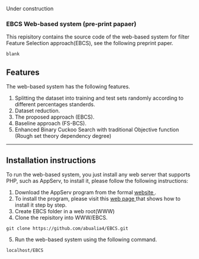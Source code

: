 Under construction
### EBCS Web-based system (pre-print papaer)

This repisitory contains the source code of the web-based system for filter Feature Selection approach(EBCS), see the following preprint paper.
```
blank
```


## Features
The web-based system has the following features.

1. Splitting the dataset into training and test sets randomly according to different percentages standerds.
2. Dataset reduction.
3. The proposed approach (EBCS).
4. Baseline approach (FS-BCS).
5. Enhanced Binary Cuckoo Search with traditional Objective function (Rough set theory dependency degree)

<hr/>

## Installation instructions
To run the web-based system, you just install any web server that supports PHP, such as AppServ, to install it, please follow the following instructions:
1. Download the AppServ program from the formal  <a href="https://www.appserv.org/en/download/">website </a>.
2. To install the program, please visit this <a href="https://www.appserv.org/en/howto/"> web page </a> that shows how to install it step by step.
3. Create EBCS folder in a web root(WWW)
4. Clone the repisitory into WWW/EBCS.

```
git clone https://github.com/abualia4/EBCS.git

```
5. Run the web-based system using the following command.

```
localhost/EBCS
```
 

  
